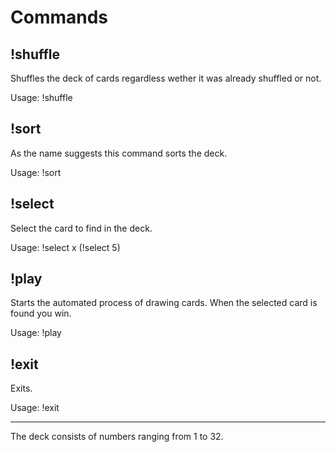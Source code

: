 # Commands #

## !shuffle ##

Shuffles the deck of cards regardless wether it was already shuffled or not.

Usage: !shuffle

## !sort ##

As the name suggests this command sorts the deck.

Usage: !sort

## !select ##

Select the card to find in the deck.

Usage: !select x (!select 5)

## !play ##

Starts the automated process of drawing cards. When the selected card is found you win.

Usage: !play

## !exit ##

Exits.

Usage: !exit

***

The deck consists of numbers ranging from 1 to 32.
